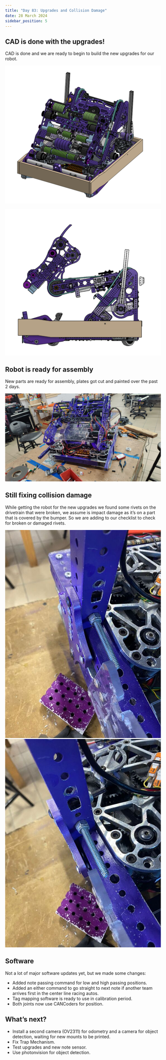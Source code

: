 ```yaml
---
title: "Day 83: Upgrades and Collision Damage"
date: 28 March 2024
sidebar_position: 5
---
```


## CAD is done with the upgrades!

CAD is done and we are ready to begin to build the new upgrades for our robot.

![Untitled](Untitled.png)

![Untitled](Untitled%201.png)

## Robot is ready for assembly

New parts are ready for assembly, plates got cut and painted over the past 2 days.

![WhatsApp Image 2024-03-28 at 1.04.51 PM.jpeg](WhatsApp_Image_2024-03-28_at_1.04.51_PM.jpeg)

## Still fixing collision damage

While getting the robot for the new upgrades we found some rivets on the drivetrain that were broken, we assume is impact damage as it’s on a part that is covered by the bumper. So we are adding to our checklist to check for broken or damaged rivets.

![Damage1](Damage1.jpeg)
![Damage2](Damage2.jpeg)

## Software

Not a lot of major software updates yet, but we made some changes:

- Added note passing command for low and high passing positions.
- Added an either command to go straight to next note if another team arrives first in the center line racing autos.
- Tag mapping software is ready to use in calibration period.
- Both joints now use CANCoders for position.

## What’s next?

- Install a second camera (OV2311) for odometry and a camera for object detection, waiting for new mounts to be printed.
- Fix Trap Mechanism.
- Test upgrades and new note sensor.
- Use photonvision for object detection.
